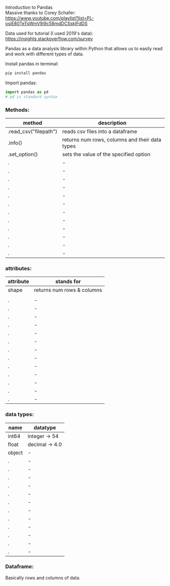 Introduction to Pandas  
Massive thanks to Corey Schafer:  
https://www.youtube.com/playlist?list=PL-osiE80TeTsWmV9i9c58mdDCSskIFdDS  

Data used for tutorial (I used 2019's data):  
https://insights.stackoverflow.com/survey  

Pandas as a data analysis library within Python that allows us to easily read and work with different types of data.  

Install pandas in terminal:  
```python
pip install pandas
```
Import pandas:
```python
import pandas as pd
# pd is standard syntax
```

### Methods:
| method                | description                      |
| --------------------- | -------------------------------- |  
| .read_csv("filepath") | reads csv files into a dataframe | 
| .info()               | returns num rows, columns and their data types | 
| .set_option()         | sets the value of the specified option | 
| .               | -   | 
| .            | -  | 
| .                | -  | 
| .                  | -   |
| .    | -  |
| .                 | -   |
| .             | -  |
|.          | -  |
| .             | -   |
| .               | -   |
| . | -  |
| .    | -  |

### attributes:  
| attribute | stands for                 |
| --------- | -------------------------- |  
| shape     | returns num rows & columns | 
|      |             | 
| .           | -   | 
| .               | -   | 
| .            | -  | 
| .                | -  | 
| .                  | -   |
| .    | -  |
| .                 | -   |
| .             | -  |
|.          | -  |
| .             | -   |
| .               | -   |
| . | -  |
| .    | -  |

### data types:
| name   | datatype                 |
| ------ | -------------------------- |  
| int64  | integer -> 54 | 
| float  | decimal -> 4.0 | 
| object | -   | 
| .               | -   | 
| .            | -  | 
| .                | -  | 
| .                  | -   |
| .    | -  |
| .                 | -   |
| .             | -  |
|.          | -  |
| .             | -   |
| .               | -   |
| . | -  |
| .    | -  |
### Dataframe:  

Basically rows and columns of data.  
